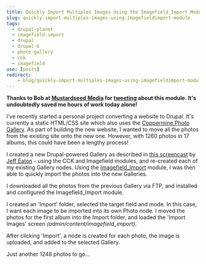 ```yaml
---
title: Quickly Import Multiples Images Using the Imagefield_Import Module
slug: quickly-import-multiples-images-using-imagefieldimport-module
tags:
  - drupal-planet
  - imagefield-import
  - drupal
  - drupal-6
  - photo-gallery
  - cck
  - imagefield
use: [posts]
redirect:
    - blog/quickly-import-multiples-images-using-imagefieldimport-module/
---
```

**Thanks to Bob at [Mustardseed Media](http://mustardseedmedia.com) for [tweeting](http://twitter.com/mustardseedinc/status/14713096905) about this module. It's undoubtedly saved me hours of work today alone!**

I've recently started a personal project converting a website to Drupal. It's currently a static HTML/CSS site which also uses the [Coppermine Photo Gallery](http://coppermine-gallery.net). As part of building the new website, I wanted to move all the photos from the existing site onto the new one. However, with 1260 photos in 17 albums, this could have been a lengthy process!

I created a new Drupal-powered Gallery as described in [this screencast](http://lullabot.com/articles/photo-galleries-views-attach) by [Jeff Eaton](http://twitter.com/eaton) - using the CCK and Imagefield modules, and re-created each of my existing Gallery nodes. Using the [Imagefield_Import](http://drupal.org/project/imagefield_import) module, I was then able to quickly import the photos into the new Galleries.

I downloaded all the photos from the previous Gallery via FTP, and installed and configured the Imagefield_Import module.

I created an 'Import' folder, selected the target field and mode. In this case, I want each image to be imported into its own Photo node. I moved the photos for the first album into the Import folder, and loaded the 'Import Images' screen <em>(admin/content/imagefield_import)</em>.

After clicking 'Import', a node is created for each photo, the image is uploaded, and added to the selected Gallery.

Just another 1248 photos to go...
